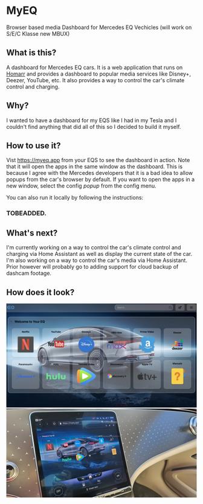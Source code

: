 # MyEQ
Browser based media Dashboard for Mercedes EQ Vechicles (will work on S/E/C Klasse new MBUX)

## What is this?
A dashboard for Mercedes EQ cars. It is a web application that runs on [Homarr](https://github.com/ajnart/homarr) and provides a dashboard to popular media services like Disney+, Deezer, YouTube, etc. It also provides a way to control the car's climate control and charging.

## Why?
I wanted to have a dashboard for my EQS like I had in my Tesla and I couldn't find anything that did all of this so I decided to build it myself.

## How to use it?
Vist https://myeq.app from your EQS to see the dashboard in action. Note that it will open the apps in the same window as the dashboard. This is because I agree with the Mercedes developers that it is a bad idea to allow popups from the car's browser by default. If you want to open the apps in a new window, select the config _popup_ from the config menu.

You can also run it locally by following the instructions: 
### TOBEADDED.

## What's next?
I'm currently working on a way to control the car's climate control and charging via Home Assistant as well as display the current state of the car. I'm also working on a way to control the car's media via Home Assistant. Prior however will probably go to adding support for cloud backup of dashcam footage.

## How does it look?
![MyEQ](images/MyEQ.png)
![EQS](images/EQS.jpg)
